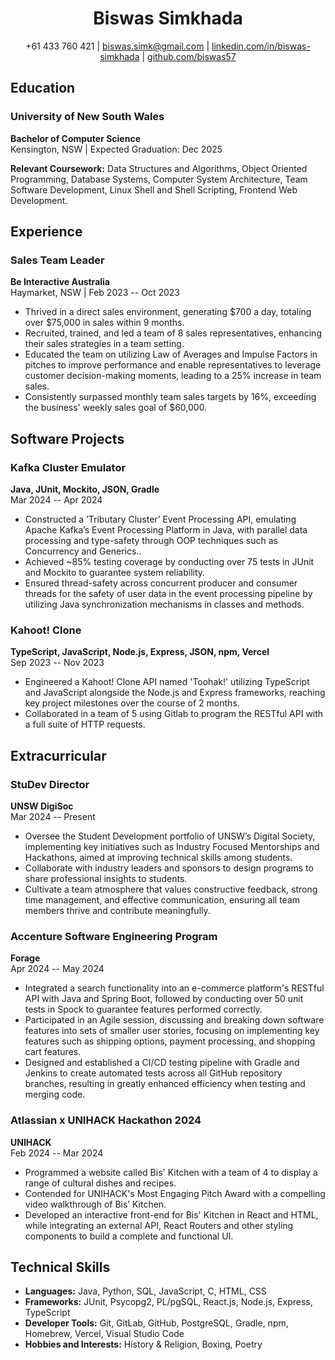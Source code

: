 <div align="center">

# Biswas Simkhada

+61 433 760 421 | [biswas.simk@gmail.com](mailto:biswas.simk@gmail.com) | [linkedin.com/in/biswas-simkhada](https://linkedin.com/in/biswas-simkhada) | [github.com/biswas57](https://github.com/biswas57)

</div>

## Education

### University of New South Wales
**Bachelor of Computer Science**  
Kensington, NSW | Expected Graduation: Dec 2025

**Relevant Coursework:** Data Structures and Algorithms, Object Oriented Programming, Database Systems, Computer System Architecture, Team Software Development, Linux Shell and Shell Scripting, Frontend Web Development.

## Experience

### Sales Team Leader
**Be Interactive Australia**  
Haymarket, NSW | Feb 2023 -- Oct 2023

- Thrived in a direct sales environment, generating \$700 a day, totaling over \$75,000 in sales within 9 months.
- Recruited, trained, and led a team of 8 sales representatives, enhancing their sales strategies in a team setting.
- Educated the team on utilizing Law of Averages and Impulse Factors in pitches to improve performance and enable representatives to leverage customer decision-making moments, leading to a 25% increase in team sales.
- Consistently surpassed monthly team sales targets by 16%, exceeding the business' weekly sales goal of \$60,000.

## Software Projects

### Kafka Cluster Emulator
**Java, JUnit, Mockito, JSON, Gradle**  
Mar 2024 -- Apr 2024

- Constructed a ’Tributary Cluster’ Event Processing API, emulating Apache Kafka’s Event Processing Platform in Java, with parallel data processing and type-safety through OOP techniques such as Concurrency and Generics..
- Achieved ~85% testing coverage by conducting over 75 tests in JUnit and Mockito to guarantee system reliability.
- Ensured thread-safety across concurrent producer and consumer threads for the safety of user data in the event processing pipeline by utilizing Java synchronization mechanisms in classes and methods.

### Kahoot! Clone
**TypeScript, JavaScript, Node.js, Express, JSON, npm, Vercel**  
Sep 2023 -- Nov 2023

- Engineered a Kahoot! Clone API named 'Toohak!' utilizing TypeScript and JavaScript alongside the Node.js and Express frameworks, reaching key project milestones over the course of 2 months.
- Collaborated in a team of 5 using Gitlab to program the RESTful API with a full suite of HTTP requests.

## Extracurricular

### StuDev Director
**UNSW DigiSoc**  
Mar 2024 -- Present

- Oversee the Student Development portfolio of UNSW’s Digital Society, implementing key initiatives such as Industry Focused Mentorships and Hackathons, aimed at improving technical skills among students.
- Collaborate with industry leaders and sponsors to design programs to share professional insights to students.
- Cultivate a team atmosphere that values constructive feedback, strong time management, and effective communication, ensuring all team members thrive and contribute meaningfully.

### Accenture Software Engineering Program
**Forage**  
Apr 2024 -- May 2024

- Integrated a search functionality into an e-commerce platform's RESTful API with Java and Spring Boot, followed by conducting over 50 unit tests in Spock to guarantee features performed correctly.
- Participated in an Agile session, discussing and breaking down software features into sets of smaller user stories, focusing on implementing key features such as shipping options, payment processing, and shopping cart features.
- Designed and established a CI/CD testing pipeline with Gradle and Jenkins to create automated tests across all GitHub repository branches, resulting in greatly enhanced efficiency when testing and merging code.

### Atlassian x UNIHACK Hackathon 2024
**UNIHACK**  
Feb 2024 -- Mar 2024

- Programmed a website called Bis' Kitchen with a team of 4 to display a range of cultural dishes and recipes.
- Contended for UNIHACK's Most Engaging Pitch Award with a compelling video walkthrough of Bis’ Kitchen.
- Developed an interactive front-end for Bis' Kitchen in React and HTML, while integrating an external API, React Routers and other styling components to build a complete and functional UI.

## Technical Skills

- **Languages:** Java, Python, SQL, JavaScript, C, HTML, CSS
- **Frameworks:** JUnit, Psycopg2, PL/pgSQL, React.js, Node.js, Express, TypeScript
- **Developer Tools:** Git, GitLab, GitHub, PostgreSQL, Gradle, npm, Homebrew, Vercel, Visual Studio Code
- **Hobbies and Interests:** History & Religion, Boxing, Poetry
